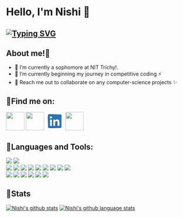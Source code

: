 # Hello, I'm Nishi :green_heart:

## [![Typing SVG](https://readme-typing-svg.herokuapp.com?size=20&lines=A+MERN+Stack+Developer;Coding+Enthusiast)](https://git.io/typing-svg)
 
 <p>
<!-- <img src="https://media.giphy.com/media/d7UEPE4Y8A3bozhMQ0/giphy.gif" width="250" height="250" align="right"> -->

## About me!:tada:
- 🔭 I’m currently a sophomore at NIT Trichy!.
- 🌱 I’m currently beginning my journey in competitive coding :zap:
- 👯 Reach me out to collaborate on any computer-science projects :sparkles:
 </p>

## 	:email:Find me on:


<p>
 <a href="http://bit.ly/nishihere19/"><img src="https://media.giphy.com/media/fCFjr9NimeUjN2f1mu/giphy.gif" width="50" height="50"></a>
 <a href="mailto:nishihere19@gmail.com"><img src="https://media.giphy.com/media/KxlbRn0HuTW7gZID83/giphy.gif" width="50" height="50"></a>
<a href="https://www.linkedin.com/in/nishihere19/"><img src="linkedin.gif" width="50" height="50"></a>
<a href="https://www.facebook.com/nishi.agrawal.75470316"><img src="https://media.giphy.com/media/Rla1ZjObhHhIBsaaF6/giphy.gif" width="50" height="50"></a>
</p>

## 	:ribbon:Languages and Tools:
<!--
<p>
<img src="https://media.giphy.com/media/XAxylRMCdpbEWUAvr8/giphy.gif" width="100" height="100"><img src="https://media.giphy.com/media/fsEaZldNC8A1PJ3mwp/giphy.gif" width="100" height="100"><img src="https://media.giphy.com/media/IdyAQJVN2kVPNUrojM/giphy.gif" width="100" height="100"><img src="https://media.giphy.com/media/eNAsjO55tPbgaor7ma/giphy.gif" width="100" height="100"><img src="https://media.giphy.com/media/ln7z2eWriiQAllfVcn/giphy.gif" width="100" height="100"><img src="https://media.giphy.com/media/kdFc8fubgS31b8DsVu/giphy.gif" width="100" height="100"><img src="https://media.giphy.com/media/wgFWLRiND4bkyYR4IN/giphy.gif" width="100" height="100"><img src="https://media.giphy.com/media/vISmwpBJUNYzukTnVx/giphy.gif" width="100" height="100"></p> -->
<div
    <img src="https://img.shields.io/badge/-Cpp-000000?&style=flat&logo=c%2B%2B&logoColor=0277BD" />
    <img src="https://img.shields.io/badge/-Python-000000?style=flat&logo=python&logoColorhalf=396E9B" />
    <img src="https://img.shields.io/badge/-Cpp-000000?&style=flat&logo=c%2B%2B&logoColor=0277BD" /> <br>
    <img src="https://img.shields.io/badge/-HTML-000000?&style=flat&logo=html5" />
    <img src="https://img.shields.io/badge/-CSS-000000?&style=flat&logo=css3&logoColor=42A5F5"/>
    <img src="https://img.shields.io/badge/-JavaScript-000000?style=flat&logo=javascript&logoColor=FFCA28" />
    <img src="https://img.shields.io/badge/-React-000000?style=flat&logo=react&logoColor=03AABF" />
    <img src="https://img.shields.io/badge/-Node.js-000000?&style=flat&logo=node.js&logoColor=8AC149"/>
    <img src="https://img.shields.io/badge/-NPM-000000?&style=flat&logo=npm&logoColor=CB3837"/>
    <img src="https://img.shields.io/badge/-MySQL-000000?style=flat&logo=mysql&logoColor=DEDEDF" />
    <img src="https://img.shields.io/badge/-PostgreSQL-000000?style=flat&logo=postgresql&logoColor=396E9B" />
    <img src="https://img.shields.io/badge/-MongoDB-000000?style=flat&logo=mongodb&logoColor=4AAA3C" /> <br>
    <img src="https://img.shields.io/badge/-git-000000?&style=flat&logo=git&logoColor=E64A19"/>
    <img src="https://img.shields.io/badge/-Gitpod-000000?style=flat&logo=gitpod&logoColor=29B4F4" />
    <img src="https://img.shields.io/badge/-Github-000000?style=flat&logo=github&logoColor=DEDEDF" />
    <img src="https://img.shields.io/badge/-vscode-000000?style=flat&logo=visual-studio-code&logoColor=2BA1F1" />
      <img src="https://img.shields.io/badge/-linux-000000?style=flat&logo=linux&logoColor=DEDEDF" />
    <img src="https://img.shields.io/badge/-firebase-000000?style=flat&logo=firebase&logoColor=FFCA28" />
    </div>

<!--
## 	:trophy:Trophies
[![Nishi's Trophy](https://github-profile-trophy.vercel.app/?username=nishihere19&row=1&column=7&margin-w=5&no-frame=true&theme=dracula)](https://github-profile-trophy.vercel.app/?username=nishihere19&row=1&column=7&margin-w=5&no-frame=true&theme=dracula)
-->

## :medal_sports:Stats
<!--
<p>
<img src="https://github-readme-stats.vercel.app/api?username=nishihere19&show_icons=true&theme=tokyonight" style="margin:4px"></p>
<p>
<img src="https://github-readme-stats.vercel.app/api/top-langs/?username=nishihere19&theme=tokyonight&count_private=true" style="margin:4px"></p> -->
[![Nishi's github stats](https://github-readme-stats.vercel.app/api?username=nishihere19&show_icons=true&theme=dracula)](https://github-readme-stats.vercel.app/api?username=nishihere19&show_icons=true&theme=dracula)
[![Nishi's github language stats](https://github-readme-stats.vercel.app/api/top-langs/?username=nishihere19&theme=dracula&count_private=true)](https://github-readme-stats.vercel.app/api/top-langs/?username=nishihere19&theme=dracula&count_private=true)
<!--
[![Nishi's github activity graph](https://activity-graph.herokuapp.com/graph?username=nishihere19&theme=dracula)](https://activity-graph.herokuapp.com/graph?username=nishihere19&theme=dracula)
-->

